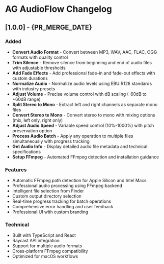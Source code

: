 # AG AudioFlow Changelog

## [1.0.0] - {PR_MERGE_DATE}

### Added

- **Convert Audio Format** - Convert between MP3, WAV, AAC, FLAC, OGG formats with quality control
- **Trim Silence** - Remove silence from beginning and end of audio files with adjustable thresholds
- **Add Fade Effects** - Add professional fade-in and fade-out effects with custom durations
- **Normalize Audio** - Normalize audio levels using EBU R128 standards with industry presets
- **Adjust Volume** - Precise volume control with dB scaling (-60dB to +60dB range)
- **Split Stereo to Mono** - Extract left and right channels as separate mono files
- **Convert Stereo to Mono** - Convert stereo to mono with mixing options (mix, left only, right only)
- **Adjust Audio Speed** - Variable speed control (10%-1000%) with pitch preservation option
- **Process Audio Batch** - Apply any operation to multiple files simultaneously with progress tracking
- **Get Audio Info** - Display detailed audio file metadata and technical specifications
- **Setup FFmpeg** - Automated FFmpeg detection and installation guidance

### Features

- Automatic FFmpeg path detection for Apple Silicon and Intel Macs
- Professional audio processing using FFmpeg backend
- Intelligent file selection from Finder
- Custom output directory selection
- Real-time progress tracking for batch operations
- Comprehensive error handling and user feedback
- Professional UI with custom branding

### Technical

- Built with TypeScript and React
- Raycast API integration
- Support for multiple audio formats
- Cross-platform FFmpeg compatibility
- Optimized for macOS workflows
